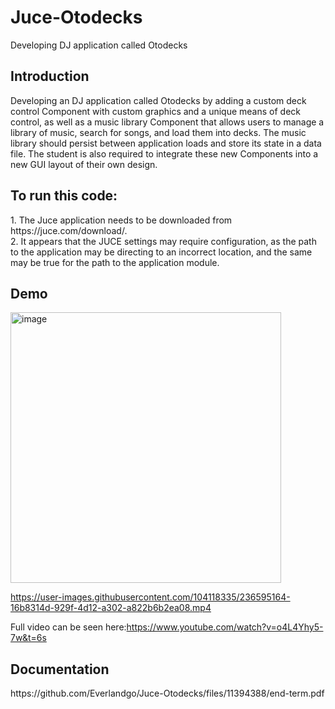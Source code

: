 # Juce-Otodecks
Developing DJ application called Otodecks

<h2>Introduction</h2>

Developing an DJ application called Otodecks by adding a custom deck control Component with custom graphics and a unique means of deck control, as well as a music library Component that allows users to manage a library of music, search for songs, and load them into decks. The music library should persist between application loads and store its state in a data file. The student is also required to integrate these new Components into a new GUI layout of their own design.


<h2>To run this code: </h2>
1. The Juce application needs to be downloaded from https://juce.com/download/. </br>
2. It appears that the JUCE settings may require configuration, as the path to the application may be directing to an incorrect location, and the same may be true for the path to the application module.

<h2> Demo  </h2>
<img width="433" alt="image" src="https://user-images.githubusercontent.com/104118335/236137547-42aaa43b-71bb-4acf-ba8e-e4e3b4a44ae0.png">

https://user-images.githubusercontent.com/104118335/236595164-16b8314d-929f-4d12-a302-a822b6b2ea08.mp4


Full video can be seen here:https://www.youtube.com/watch?v=o4L4Yhy5-7w&t=6s


<h2> Documentation </h2>
https://github.com/Everlandgo/Juce-Otodecks/files/11394388/end-term.pdf

